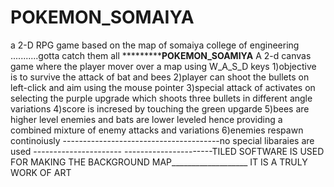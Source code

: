 # POKEMON_SOMAIYA
a 2-D RPG game based on the map of somaiya college of engineering ...........gotta catch them all
*************************POKEMON_SOAMIYA****************
A 2-d canvas game where the player mover over a map using W_A_S_D keys 
1)objective is to survive the attack  of bat and bees
2)player can shoot the bullets on left-click and aim using the mouse pointer
3)special attack of activates on selecting the purple upgrade which  shoots three bullets in different angle variations
4)score is incresed by touching the green upgarde
5)bees are higher level enemies and bats are lower leveled hence providing a combined mixture of enemy attacks and variations
6)enemies respawn continoiusly 
---------------------------------------no special libaraies are used ----------------------
----------------------TILED SOFTWARE IS USED FOR MAKING THE BACKGROUND MAP___________________
IT IS A TRULY  WORK OF ART  
